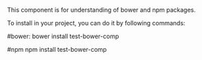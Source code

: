 This component is for understanding of bower and npm packages.

To install in your project, you can do it by following commands:

#bower:
bower install test-bower-comp

#npm
npm install test-bower-comp